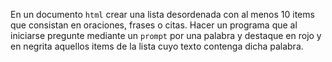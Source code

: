 En un documento `html` crear una lista desordenada con al menos 10 items que consistan en oraciones, frases o citas. Hacer un programa que al iniciarse pregunte mediante un `prompt` por una palabra y destaque en rojo y en negrita aquellos items de la lista cuyo texto contenga dicha palabra.